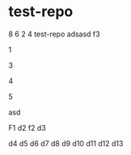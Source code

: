 # test-repo

8
6 
2
4
test-repo
adsasd
f3

1

3

4

5

asd


F1
d2
f2
d3

d4
d5
d6
d7
d8
d9
d10
d11
d12
d13
